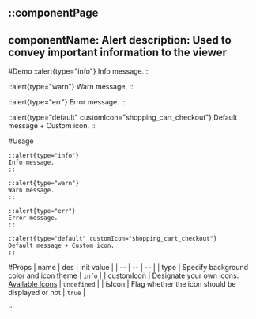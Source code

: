 ::componentPage
---
componentName: Alert
description: Used to convey important information to the viewer
---
#Demo
::alert{type="info"}
Info message.
::

::alert{type="warn"}
Warn message.
::

::alert{type="err"}
Error message.
::

::alert{type="default" customIcon="shopping_cart_checkout"}
Default message + Custom icon.
::

#Usage

```md{}[**.md]
::alert{type="info"}
Info message.
::

::alert{type="warn"}
Warn message.
::

::alert{type="err"}
Error message.
::

::alert{type="default" customIcon="shopping_cart_checkout"}
Default message + Custom icon.
::
```

#Props
| name | des | init value |
| -- | -- | -- |
| type | Specify background color and icon theme | `info` |
| customIcon | Designate your own icons. [Available Icons](https://fonts.google.com/icons) | `undefined` |
| isIcon | Flag whether the icon should be displayed or not | `true` |

::